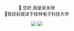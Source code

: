 <div align="center">
 
  👋 您好,我是吴永琦
  <br />
  🌱我目前就读于桂林电子科技大学
  
![](https://github-readme-stats.vercel.app/api?username=QiYongWu&show_icons=true&theme=radical)
![](https://github-readme-stats.vercel.app/api/top-langs/?username=QiYongWu&layout=compact)

</div>
